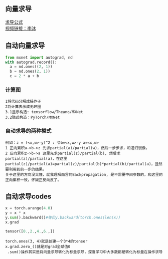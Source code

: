## 向量求导  
  [求导公式](https://blog.csdn.net/lipengcn/article/details/52815429)  
  [视频链接：李沐](https://www.bilibili.com/video/BV1eZ4y1w7PY?from=search&seid=4070688631110788090&spm_id_from=333.337.0.0)  
  
## 自动向量求导  
```python  
from mxnet import autograd, nd
with autograd.record():
  a = nd.ones((2, 1))
  b = nd.ones(2, 1))
  c = 2 * a + b
  ```  
  ### 计算图  
    1将代码分解成操作子  
    2将计算表示成无环图  
    3.1显示构造: tensorflow/Theano/MXNet  
    3.2隐式构造：PyTorch/MXNet
 ### 自动求导的两种模式 
    例如：z = (<x,w>-y)^2 : 令b=<x,w>-y a=<x,w>
    1 正向累积a->b->z 先求partial(a)/partial(w)，然后一步步求，和递归很像。
    2 反向累积z->b->a 这里先求partial(z)/partial(b), 然后求partial(z)/partial(a)，在这里partial(z)/partial(a)=partial(z)/partial(b)*partial(b)/partial(a)，显然要利用到前一步的结果。  
    关于这里的方向没太懂，就我理解而言的Backpropagation, 是不需要中间参数的，和这里的正向累积一致，怀疑正反向反了。
  ## 自动求导codes
  ```python
  x = torch.arange(4.0)
  y = x * x
  y.sum().backward()#等价y.backward(torch.ones(len(x))
  x.grad
  ```
  ```python
 tensor([0.,2.,4.,6.,])
 ```
    torch.ones(3, 4)就是创建一个3*4的tensor   
    x.grad.zero_()就是对grad全赋值0  
     .sum()操作其实是将向量求导转化为标量求导，深度学习中大多数都是转化为标量在操作求导
     
    
